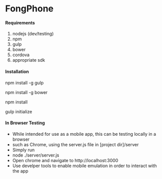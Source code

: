 # FongPhone

#### Requirements
1. nodejs (dev/testing)
2. npm
3. gulp
4. bower
5. cordova
6. appropriate sdk

#### Installation

npm install -g gulp

npm install -g bower

npm install

gulp initialize

#### In Browser Testing

- While intended for use as a mobile app, this can be testing locally in a browser
-   such as Chrome, using the server.js file in [project dir]/server
- Simply run
-   node ./server/server.js
- Open chrome and navigate to http://localhost:3000
-   Use develper tools to enable mobile emulation in order to interact with the app
